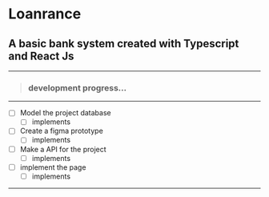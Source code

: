 # **Loanrance**
 ## A basic bank system created with Typescript and React Js 
------------------------
> ### development progress...
------------------------
- [ ] Model the project database
    - [ ] implements
- [ ] Create a figma prototype
    - [ ] implements
- [ ] Make a API for the project
    - [ ] implements
- [ ] implement the page
    - [ ] implements
------------------------